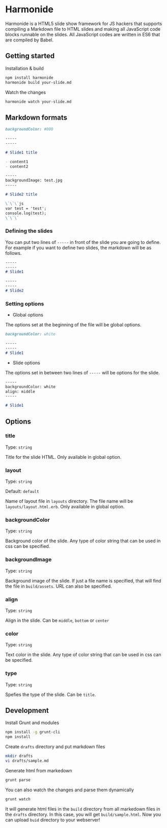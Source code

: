 # Harmonide

Harmonide is a HTML5 slide show framework for JS hackers that supports compiling a Markdown file to HTML slides and making all JavaScript code blocks runnable on the slides. All JavaScript codes are written in ES6 that are compiled by Babel.

## Getting started

Installation & build

```sh
npm install harmonide
harmonide build your-slide.md
```

Watch the changes

```sh
harmonide watch your-slide.md
```

## Markdown formats

```md
backgroundColor: #000

-----
-----

# Slide1 title

- content1
- content2

-----
backgroundImage: test.jpg
-----

# Slide2 title

\`\`\`js
var test = 'test';
console.log(test);
\`\`\`
```

### Defining the slides

You can put two lines of `-----` in front of the slide you are going to define. For example if you want to define two slides, the markdown will be as follows.

```md
-----
-----
# Slide1

-----
-----
# Slide2
```

### Setting options

- Global options

The options set at the beginning of the file will be global options.

```md
backgroundColor: white

-----
-----
# Slide1
```

- Slide options

The options set in between two lines of `-----` will be options for the slide.
```md
-----
backgroundColor: white
align: middle
-----

# Slide1
```

## Options

### title
Type: `string`

Title for the slide HTML. Only available in global option.

### layout
Type: `string`

Default: `default`

Name of layout file in `layouts` directory. The file name will be `layouts/layout.html.erb`. Only available in global option.

### backgroundColor
Type: `string`

Background color of the slide. Any type of color string that can be used in css can be specified.

### backgroundImage
Type: `string`

Background image of the slide. If just a file name is specified, that will find the file in `build/assets`. URL can also be specified.

### align
Type: `string`

Align in the slide. Can be `middle`, `bottom` or `center`

### color
Type: `string`

Text color in the slide. Any type of color string that can be used in css can be specified.

### type
Type: `string`

Spefies the type of the slide. Can be `title`.


## Development

Install Grunt and modules

```sh
npm install -g grunt-cli
npm install
```

Create `drafts` directory and put markdown files

```sh
mkdir drafts
vi drafts/sample.md
```

Generate html from markedown

```sh
grunt parse
```

You can also watch the changes and parse them dynamically
```sh
grunt watch
```

It will generate html files in the `build` directory from all markedown files in the `drafts` directory.
In this case, you will get `build/sample.html`.
Now you can upload `buid` directory to your webserver!
